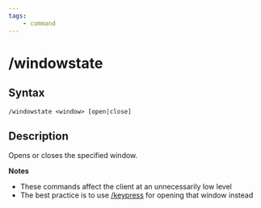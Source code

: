 ```yaml
---
tags:
    - command
---
```

# /windowstate

## Syntax

```eqcommand
/windowstate <window> [open|close]
```

## Description

Opens or closes the specified window.

**Notes**

* These commands affect the client at an unnecessarily low level
* The best practice is to use [/keypress](keypress.md) for opening that window instead